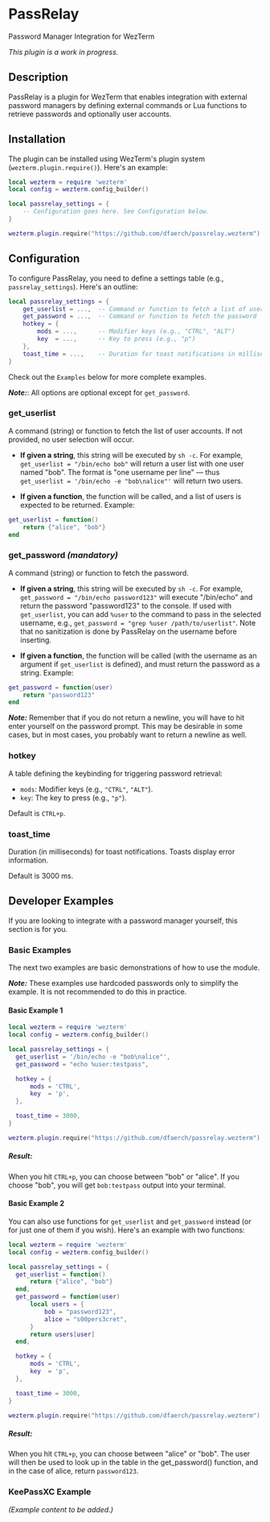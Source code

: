 # PassRelay

Password Manager Integration for WezTerm

*This plugin is a work in progress.*

## Description

PassRelay is a plugin for WezTerm that enables integration with external password managers by defining external commands or Lua functions to retrieve passwords and optionally user accounts.

## Installation

The plugin can be installed using WezTerm's plugin system (`wezterm.plugin.require()`). Here's an example:

```lua
local wezterm = require 'wezterm'
local config = wezterm.config_builder()

local passrelay_settings = {
    -- Configuration goes here. See Configuration below.
}

wezterm.plugin.require("https://github.com/dfaerch/passrelay.wezterm").apply_to_config(config, passrelay_settings)
```

## Configuration

To configure PassRelay, you need to define a settings table (e.g., `passrelay_settings`). Here's an outline:

```lua
local passrelay_settings = {
    get_userlist = ...,  -- Command or function to fetch a list of user accounts
    get_password = ...,  -- Command or function to fetch the password
    hotkey = {
        mods = ...,      -- Modifier keys (e.g., "CTRL", "ALT")
        key  = ...,      -- Key to press (e.g., "p")
    },
    toast_time = ...,    -- Duration for toast notifications in milliseconds
}
```

Check out the `Examples` below for more complete examples.

***Note:***: All options are optional except for `get_password`.

### **get_userlist**

A command (string) or function to fetch the list of user accounts. If not provided, no user selection will occur.

- **If given a string**, this string will be executed by `sh -c`. For example, `get_userlist = "/bin/echo bob"` will return a user list with one user named "bob". The format is "one username per line" — thus `get_userlist = '/bin/echo -e "bob\nalice"'` will return two users.

- **If given a function**, the function will be called, and a list of users is expected to be returned. Example:

```lua
get_userlist = function()
    return {"alice", "bob"}
end
```

### **get_password** *(mandatory)*

A command (string) or function to fetch the password.

- **If given a string**, this string will be executed by `sh -c`. For example, `get_password = "/bin/echo password123"` will execute "/bin/echo" and return the password "password123" to the console. If used with `get_userlist`, you can add `%user` to the command to pass in the selected username, e.g., `get_password = "grep %user /path/to/userlist"`. Note that no sanitization is done by PassRelay on the username before inserting.

- **If given a function**, the function will be called (with the username as an argument if `get_userlist` is defined), and must return the password as a string. Example:

```lua
get_password = function(user)
    return "password123"
end
```

***Note:*** Remember that if you do not return a newline, you will have to hit enter yourself on the password prompt. This may be desirable in some cases, but in most cases, you probably want to return a newline as well.

### **hotkey**

A table defining the keybinding for triggering password retrieval:

- `mods`: Modifier keys (e.g., `"CTRL"`, `"ALT"`).
- `key`: The key to press (e.g., `"p"`).

Default is `CTRL+p`.

### **toast_time**

Duration (in milliseconds) for toast notifications. Toasts display error information.

Default is 3000 ms.

## Developer Examples

If you are looking to integrate with a password manager yourself, this section is for you.

### Basic Examples

The next two examples are basic demonstrations of how to use the module.

***Note:*** These examples use hardcoded passwords only to simplify the example. It is not recommended to do this in practice.

#### Basic Example 1

```lua
local wezterm = require 'wezterm'
local config = wezterm.config_builder()

local passrelay_settings = {
  get_userlist = '/bin/echo -e "bob\nalice"',
  get_password = "echo %user:testpass",

  hotkey = {
      mods = 'CTRL',
      key  = 'p',
  },

  toast_time = 3000,
}

wezterm.plugin.require("https://github.com/dfaerch/passrelay.wezterm").apply_to_config(config, passrelay_settings)
```

##### Result:

When you hit `CTRL+p`, you can choose between "bob" or "alice". If you choose "bob", you will get `bob:testpass` output into your terminal.

#### Basic Example 2

You can also use functions for `get_userlist` and `get_password` instead (or for just one of them if you wish). Here's an example with two functions:

```lua
local wezterm = require 'wezterm'
local config = wezterm.config_builder()

local passrelay_settings = {
  get_userlist = function()
      return {"alice", "bob"}
  end,
  get_password = function(user)
      local users = {
          bob = "password123",
          alice = "s00pers3cret",
      }
      return users[user]
  end,

  hotkey = {
      mods = 'CTRL',
      key  = 'p',
  },

  toast_time = 3000,
}

wezterm.plugin.require("https://github.com/dfaerch/passrelay.wezterm").apply_to_config(config, passrelay_settings)
```

##### Result:

When you hit `CTRL+p`, you can choose between "alice" or "bob". The user will then be used to look up in the table in the get_password() function, and in the case of alice, return `password123`.

### KeePassXC Example

*(Example content to be added.)*
